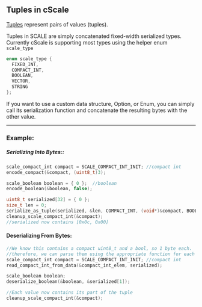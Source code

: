 ## Tuples in cScale

[Tuples](https://docs.substrate.io/v3/advanced/scale-codec/#tuples) represent pairs of values (tuples).

Tuples in SCALE are simply concatenated fixed-width serialized types. Currently cScale is supporting most types using the helper enum `scale_type`

```c
enum scale_type { 
  FIXED_INT, 
  COMPACT_INT, 
  BOOLEAN,
  VECTOR, 
  STRING  
};
```

If you want to use a custom data structure, Option, or Enum, you can simply call its serialization function and concatenate the resulting bytes with the other value.

---

### Example:

##### Serializing Into Bytes::
```c
scale_compact_int compact = SCALE_COMPACT_INT_INIT; //compact int
encode_compact(&compact, (uint8_t)3);

scale_boolean boolean = { 0 };  //boolean
encode_boolean(&boolean, false);

uint8_t serialized[32] = { 0 };
size_t len = 0;
serialize_as_tuple(serialized, &len, COMPACT_INT, (void*)&compact, BOOLEAN, (void*)&boolean);
cleanup_scale_compact_int(&compact);
//serialized now contains [0x0c, 0x00]
```

#### Deserializing From Bytes:
```c
//We know this contains a compact uint8_t and a bool, so 1 byte each.
//therefore, we can parse them using the appropriate function for each value
scale_compact_int compact = SCALE_COMPACT_INT_INIT; //compact int
read_compact_int_from_data(&compact_int_elem, serialized);

scale_boolean boolean;
deserialize_boolean(&boolean, &serialized[1]);

//Each value now contains its part of the tuple
cleanup_scale_compact_int(&compact);
```
